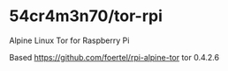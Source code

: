 # 54cr4m3n70/tor-rpi
Alpine Linux Tor for Raspberry Pi

Based https://github.com/foertel/rpi-alpine-tor
tor 0.4.2.6
